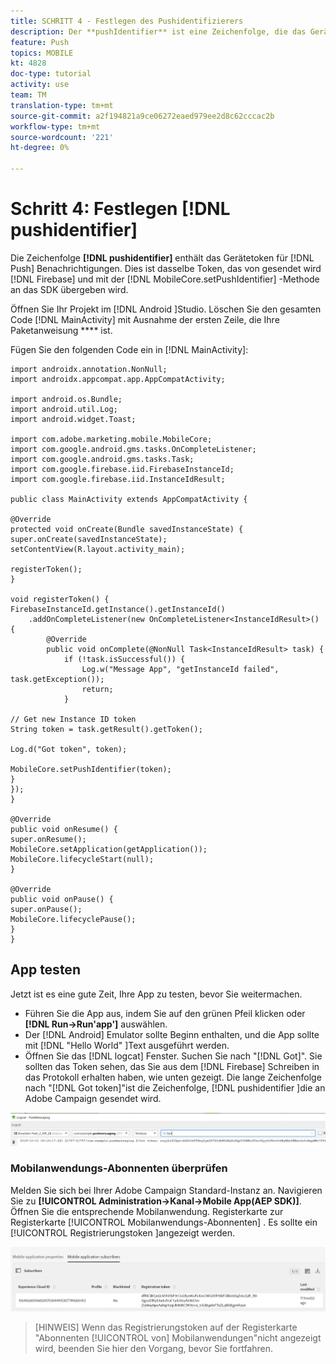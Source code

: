 ```yaml
---
title: SCHRITT 4 - Festlegen des Pushidentifizierers
description: Der **pushIdentifier** ist eine Zeichenfolge, die das Gerätetoken für Push-Benachrichtigungen enthält. Dies ist dasselbe Token, das von Firebase gesendet und mit der MobileCore.setPushIdentifier-Methode an das SDK übergeben wird.
feature: Push
topics: MOBILE
kt: 4828
doc-type: tutorial
activity: use
team: TM
translation-type: tm+mt
source-git-commit: a2f194821a9ce06272eaed979ee2d8c62cccac2b
workflow-type: tm+mt
source-wordcount: '221'
ht-degree: 0%

---
```


# Schritt 4: Festlegen [!DNL pushidentifier]

Die Zeichenfolge **[!DNL pushidentifier]** enthält das Gerätetoken für [!DNL Push] Benachrichtigungen. Dies ist dasselbe Token, das von gesendet wird [!DNL Firebase] und mit der [!DNL MobileCore.setPushIdentifier] -Methode an das SDK übergeben wird.

Öffnen Sie Ihr Projekt im [!DNL Android ]Studio. Löschen Sie den gesamten Code [!DNL MainActivity] mit Ausnahme der ersten Zeile, die Ihre Paketanweisung **** ist.

Fügen Sie den folgenden Code ein in [!DNL MainActivity]:

```java{.line-numbers}
import androidx.annotation.NonNull;
import androidx.appcompat.app.AppCompatActivity;

import android.os.Bundle;
import android.util.Log;
import android.widget.Toast;

import com.adobe.marketing.mobile.MobileCore;
import com.google.android.gms.tasks.OnCompleteListener;
import com.google.android.gms.tasks.Task;
import com.google.firebase.iid.FirebaseInstanceId;
import com.google.firebase.iid.InstanceIdResult;

public class MainActivity extends AppCompatActivity {

@Override
protected void onCreate(Bundle savedInstanceState) {
super.onCreate(savedInstanceState);
setContentView(R.layout.activity_main);

registerToken();
}

void registerToken() {
FirebaseInstanceId.getInstance().getInstanceId()
    .addOnCompleteListener(new OnCompleteListener<InstanceIdResult>() {
        @Override
        public void onComplete(@NonNull Task<InstanceIdResult> task) {
            if (!task.isSuccessful()) {
                Log.w("Message App", "getInstanceId failed", task.getException());
                return;
            }

// Get new Instance ID token
String token = task.getResult().getToken();

Log.d("Got token", token);

MobileCore.setPushIdentifier(token);
}
});
}

@Override
public void onResume() {
super.onResume();
MobileCore.setApplication(getApplication());
MobileCore.lifecycleStart(null);
}

@Override
public void onPause() {
super.onPause();
MobileCore.lifecyclePause();
}
}
```

## App testen

Jetzt ist es eine gute Zeit, Ihre App zu testen, bevor Sie weitermachen.

* Führen Sie die App aus, indem Sie auf den grünen Pfeil klicken oder **[!DNL Run->Run'app']** auswählen.
* Der [!DNL Android] Emulator sollte Beginn enthalten, und die App sollte mit [!DNL "Hello World" ]Text ausgeführt werden.
* Öffnen Sie das [!DNL logcat] Fenster. Suchen Sie nach &quot;[!DNL Got]&quot;. Sie sollten das Token sehen, das Sie aus dem [!DNL Firebase] Schreiben in das Protokoll erhalten haben, wie unten gezeigt. Die lange Zeichenfolge nach &quot;[!DNL Got token]&quot;ist die Zeichenfolge, [!DNL pushidentifier ]die an Adobe Campaign gesendet wird.

![logcat-token](assets/logcat-got-token.PNG)

### Mobilanwendungs-Abonnenten überprüfen

Melden Sie sich bei Ihrer Adobe Campaign Standard-Instanz an.
Navigieren Sie zu **[!UICONTROL Administration->Kanal->Mobile App(AEP SDK)]**. Öffnen Sie die entsprechende Mobilanwendung. Registerkarte zur Registerkarte [!UICONTROL Mobilanwendungs-Abonnenten] . Es sollte ein [!UICONTROL Registrierungstoken ]angezeigt werden.

![mobile-application-subscribers](assets/mobile-application-subscribers.PNG)

>[HINWEIS]
>Wenn das Registrierungstoken auf der Registerkarte &quot;Abonnenten [!UICONTROL von] Mobilanwendungen&quot;nicht angezeigt wird, beenden Sie hier den Vorgang, bevor Sie fortfahren.
